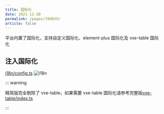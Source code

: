 ```yaml
---
title: 国际化
date: 2021-11-30
permalink: /pages/7dd925/
article: false
---
```


平台内置了国际化，支持自定义国际化、element-plus 国际化及 vxe-table 国际化

## 注入国际化

[i18n/config.ts](https://gitee.com/yiming_chang/vue-pure-admin/blob/main/src/plugins/i18n/config.ts) <Badge text="代码"/>
![i18n](/img/guide/i18n.png)

::: warning

精简版完全剔除了 vxe-table，如果需要 vxe-table 国际化请参考完整版[vxe-table/index.ts](https://gitee.com/yiming_chang/vue-pure-admin/blob/main/src/plugins/vxe-table/index.ts#L65) <Badge text="代码"/>

:::

